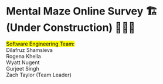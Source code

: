 # Mental Maze Online Survey 🏗️ (Under Construction) 👷🏼‍♂️ 

<mark> Software Engineering Team: </mark>
<br>
Dilafruz Shamsieva <br>
Rogena Khella <br>
Wyatt Nugent <br>
Gurjeet Singh <br>
Zach Taylor (Team Leader)

